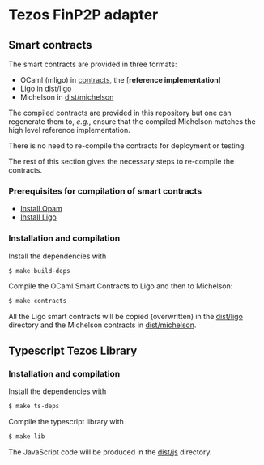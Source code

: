 # Tezos FinP2P adapter

## Smart contracts

The smart contracts are provided in three formats:

- OCaml (mligo) in [contracts](contracts), the [**reference implementation**]
- Ligo in [dist/ligo](dist/ligo)
- Michelson in [dist/michelson](dist/michelson)

The compiled contracts are provided in this repository but one can regenerate
them to, _e.g._, ensure that the compiled Michelson matches the high level
reference implementation.

There is no need to re-compile the contracts for deployment or testing.

The rest of this section gives the necessary steps to re-compile the contracts.

### Prerequisites for compilation of smart contracts

- [Install Opam](https://opam.ocaml.org/doc/Install.html)
- [Install Ligo](https://ligolang.org/docs/intro/installation)

### Installation and compilation

Install the dependencies with

```bash
$ make build-deps
```

Compile the OCaml Smart Contracts to Ligo and then to Michelson:

```bash
$ make contracts
```

All the Ligo smart contracts will be copied (overwritten) in the
[dist/ligo](dist/ligo) directory and the Michelson contracts in
[dist/michelson](dist/michelson).


## Typescript Tezos Library

### Installation and compilation

Install the dependencies with

```bash
$ make ts-deps
```

Compile the typescript library with

```bash
$ make lib
```

The JavaScript code will be produced in the [dist/js](dist/js) directory.

